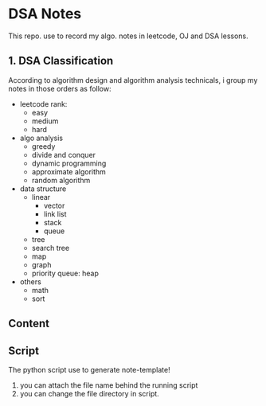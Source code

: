 # DSA Notes

This repo. use to record my algo. notes in leetcode, OJ and DSA lessons.

## 1. DSA Classification

According to algorithm design and algorithm analysis technicals, i group my notes in those orders as follow:

- leetcode rank:
  - easy
  - medium
  - hard
- algo analysis
  - greedy
  - divide and conquer
  - dynamic programming
  - approximate algorithm
  - random algorithm
- data structure
  - linear
    - vector
    - link list
    - stack
    - queue
  - tree
  - search tree
  - map
  - graph
  - priority queue: heap
- others
  - math
  - sort

## Content





## Script



The python script use to generate note-template!

1. you can attach the file name behind the running script
2. you can change the file directory in script.
